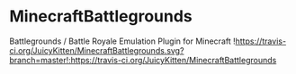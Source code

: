 # MinecraftBattlegrounds
Battlegrounds / Battle Royale Emulation Plugin for Minecraft
!https://travis-ci.org/JuicyKitten/MinecraftBattlegrounds.svg?branch=master!:https://travis-ci.org/JuicyKitten/MinecraftBattlegrounds
